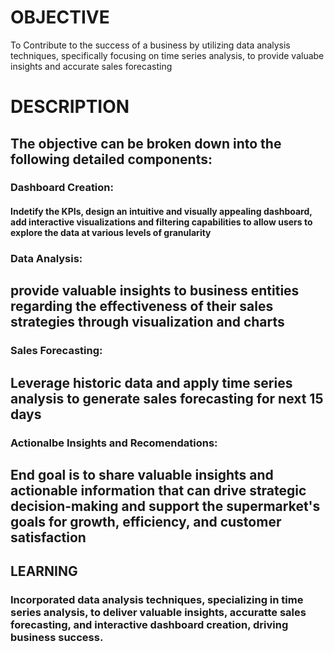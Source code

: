 <h1>OBJECTIVE</h1>
<p>To Contribute to the success of a business by utilizing data analysis techniques, specifically focusing on time series analysis, to provide valuabe insights and accurate sales forecasting</p>

<h1>DESCRIPTION</h1>
<h2>The objective can be broken down into the following detailed components:</h2>
<h3>Dashboard Creation:</h3><h4>Indetify the KPIs, design an intuitive and visually appealing dashboard, add interactive visualizations and filtering capabilities to allow users to explore the data at various levels of granularity</h4>
<h3>Data Analysis:</h3><h2>provide valuable insights to business entities regarding the effectiveness of their sales strategies through visualization and charts</h2>
<h3>Sales Forecasting:</h3><h2>Leverage historic data and apply time series analysis to generate sales forecasting for next 15 days</h2>
<h3>Actionalbe Insights and Recomendations:</h3><h2>End goal is to share valuable insights and actionable information that can drive strategic decision-making and support the supermarket's goals for growth, efficiency, and customer satisfaction</h2>
<h2>LEARNING</h2>
<h3>Incorporated data analysis techniques, specializing in time series analysis, to deliver valuable insights, accuratte sales forecasting, and interactive dashboard creation, driving business success.</h3>
